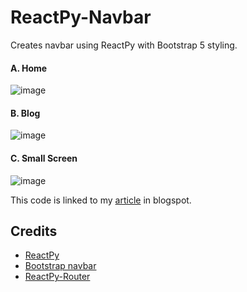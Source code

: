 # ReactPy-Navbar
Creates navbar using ReactPy with Bootstrap 5 styling.

#### A. Home

![image](https://github.com/fsmosca/ReactPy-Navbar/assets/22366935/81f4e00c-e4ff-45a3-a5a0-a72ed71683d9)

#### B. Blog

![image](https://github.com/fsmosca/ReactPy-Navbar/assets/22366935/5e24968c-41ab-4670-a896-4e81718aa341)

#### C. Small Screen

![image](https://github.com/fsmosca/ReactPy-Navbar/assets/22366935/9ead003f-64a1-421e-ae07-adb0dbd2269a)

This code is linked to my [article](https://energybeam.blogspot.com/2023/08/how-to-make-navigation-bar-in-reactpy.html) in blogspot.

## Credits

* [ReactPy](https://github.com/reactive-python/reactpy)
* [Bootstrap navbar](https://getbootstrap.com/docs/5.2/components/navbar/)
* [ReactPy-Router](https://reactive-python.github.io/reactpy-router/)
